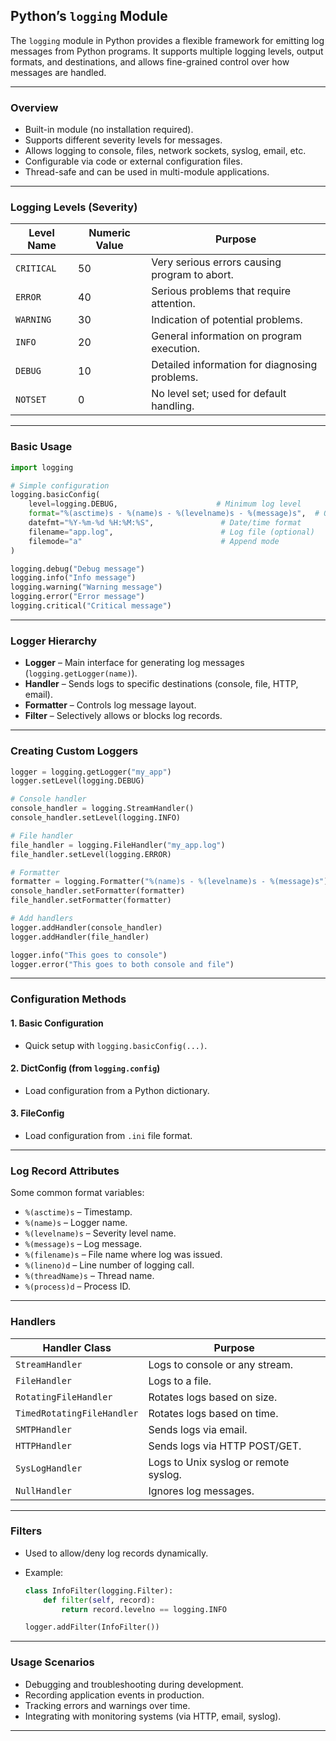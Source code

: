 ## Python’s `logging` Module

The `logging` module in Python provides a flexible framework for emitting log messages from Python programs. It supports multiple logging levels, output formats, and destinations, and allows fine-grained control over how messages are handled.

---

### Overview

* Built-in module (no installation required).
* Supports different severity levels for messages.
* Allows logging to console, files, network sockets, syslog, email, etc.
* Configurable via code or external configuration files.
* Thread-safe and can be used in multi-module applications.

---

### Logging Levels (Severity)

| Level Name | Numeric Value | Purpose                                       |
| ---------- | ------------- | --------------------------------------------- |
| `CRITICAL` | 50            | Very serious errors causing program to abort. |
| `ERROR`    | 40            | Serious problems that require attention.      |
| `WARNING`  | 30            | Indication of potential problems.             |
| `INFO`     | 20            | General information on program execution.     |
| `DEBUG`    | 10            | Detailed information for diagnosing problems. |
| `NOTSET`   | 0             | No level set; used for default handling.      |

---

### Basic Usage

```python
import logging

# Simple configuration
logging.basicConfig(
    level=logging.DEBUG,                      # Minimum log level
    format="%(asctime)s - %(name)s - %(levelname)s - %(message)s",  # Output format
    datefmt="%Y-%m-%d %H:%M:%S",               # Date/time format
    filename="app.log",                        # Log file (optional)
    filemode="a"                               # Append mode
)

logging.debug("Debug message")
logging.info("Info message")
logging.warning("Warning message")
logging.error("Error message")
logging.critical("Critical message")
```

---

### Logger Hierarchy

* **Logger** – Main interface for generating log messages (`logging.getLogger(name)`).
* **Handler** – Sends logs to specific destinations (console, file, HTTP, email).
* **Formatter** – Controls log message layout.
* **Filter** – Selectively allows or blocks log records.

---

### Creating Custom Loggers

```python
logger = logging.getLogger("my_app")  
logger.setLevel(logging.DEBUG)

# Console handler
console_handler = logging.StreamHandler()
console_handler.setLevel(logging.INFO)

# File handler
file_handler = logging.FileHandler("my_app.log")
file_handler.setLevel(logging.ERROR)

# Formatter
formatter = logging.Formatter("%(name)s - %(levelname)s - %(message)s")
console_handler.setFormatter(formatter)
file_handler.setFormatter(formatter)

# Add handlers
logger.addHandler(console_handler)
logger.addHandler(file_handler)

logger.info("This goes to console")
logger.error("This goes to both console and file")
```

---

### Configuration Methods

#### 1. **Basic Configuration**

* Quick setup with `logging.basicConfig(...)`.

#### 2. **DictConfig** (from `logging.config`)

* Load configuration from a Python dictionary.

#### 3. **FileConfig**

* Load configuration from `.ini` file format.

---

### Log Record Attributes

Some common format variables:

* `%(asctime)s` – Timestamp.
* `%(name)s` – Logger name.
* `%(levelname)s` – Severity level name.
* `%(message)s` – Log message.
* `%(filename)s` – File name where log was issued.
* `%(lineno)d` – Line number of logging call.
* `%(threadName)s` – Thread name.
* `%(process)d` – Process ID.

---

### Handlers

| Handler Class              | Purpose                               |
| -------------------------- | ------------------------------------- |
| `StreamHandler`            | Logs to console or any stream.        |
| `FileHandler`              | Logs to a file.                       |
| `RotatingFileHandler`      | Rotates logs based on size.           |
| `TimedRotatingFileHandler` | Rotates logs based on time.           |
| `SMTPHandler`              | Sends logs via email.                 |
| `HTTPHandler`              | Sends logs via HTTP POST/GET.         |
| `SysLogHandler`            | Logs to Unix syslog or remote syslog. |
| `NullHandler`              | Ignores log messages.                 |

---

### Filters

* Used to allow/deny log records dynamically.
* Example:

  ```python
  class InfoFilter(logging.Filter):
      def filter(self, record):
          return record.levelno == logging.INFO

  logger.addFilter(InfoFilter())
  ```

---

### Usage Scenarios

* Debugging and troubleshooting during development.
* Recording application events in production.
* Tracking errors and warnings over time.
* Integrating with monitoring systems (via HTTP, email, syslog).

---
